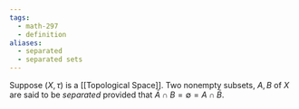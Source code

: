 ```yaml
---
tags:
  - math-297
  - definition
aliases:
  - separated
  - separated sets
---
```

Suppose $(X, \tau)$ is a [[Topological Space]]. Two nonempty subsets, $A, B$ of $X$ are said to be *separated* provided that $\bar A \cap B = \emptyset = A \cap \bar B$.